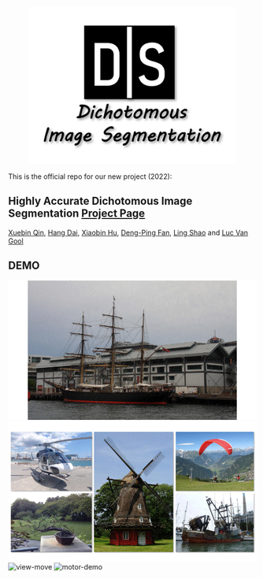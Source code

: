 <p align="center">
  <img width="420" height="320" src="figures/dis-logo-official.png">
</p>

This is the official repo for our new project (2022): 

## Highly Accurate Dichotomous Image Segmentation [**Project Page**](https://xuebinqin.github.io/dis/index.html)
[Xuebin Qin](https://webdocs.cs.ualberta.ca/~xuebin/), [Hang Dai](https://scholar.google.co.uk/citations?user=6yvjpQQAAAAJ&hl=en), [Xiaobin Hu](https://scholar.google.de/citations?user=3lMuodUAAAAJ&hl=en), [Deng-Ping Fan](https://dengpingfan.github.io/), [Ling Shao](https://scholar.google.com/citations?user=z84rLjoAAAAJ&hl=en) and [Luc Van Gool](https://scholar.google.com/citations?user=TwMib_QAAAAJ&hl=en)


## DEMO
![ship-demo](figures/ship-demo.gif)
![bg-removal](figures/bg-removal.gif)
![view-move](figures/view-move.gif)
![motor-demo](figures/motor-demo.gif)
